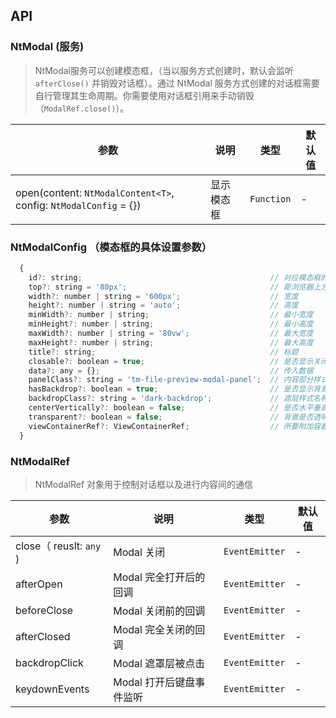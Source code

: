## API

### NtModal (服务)
> NtModal服务可以创建模态框，（当以服务方式创建时，默认会监听 `afterClose()` 并销毁对话框）。通过 NtModal 服务方式创建的对话框需要自行管理其生命周期。你需要使用对话框引用来手动销毁（`ModalRef.close()`）。  

| 参数 | 说明 | 类型 | 默认值 |
| --- | --- | --- | --- |
| open(content: `NtModalContent<T>`, config: `NtModalConfig` = {}) |  显示模态框  | `Function` | - |

### NtModalConfig （模态框的具体设置参数）

```js
  {
    id?: string;                                          // 对应模态框的id
    top?: string = '80px';                                // 距浏览器上方的距离
    width?: number | string = '600px';                    // 宽度
    height?: number | string = 'auto';                    // 高度
    minWidth?: number | string;                           // 最小宽度
    minHeight?: number | string;                          // 最小高度
    maxWidth?: number | string = '80vw';                  // 最大宽度
    maxHeight?: number | string;                          // 最大高度
    title?: string;                                       // 标题
    closable?: boolean = true;                            // 是否显示关闭按钮
    data?: any = {};                                      // 传入数据
    panelClass?: string = 'tm-file-preview-modal-panel';  // 内容部分样式名称
    hasBackdrop?: boolean = true;                         // 是否显示背景遮层
    backdropClass?: string = 'dark-backdrop';             // 遮层样式名称
    centerVertically?: boolean = false;                   // 是否水平垂直居中显示
    transparent?: boolean = false;                        // 背景是否透明
    viewContainerRef?: ViewContainerRef;                  // 所要附加容器
  }
  ```

### NtModalRef
> NtModalRef 对象用于控制对话框以及进行内容间的通信

| 参数 | 说明 | 类型 | 默认值 |
| --- | --- | --- | --- |
| close（ reuslt: `any` ) | Modal 关闭 | `EventEmitter` | -|
| afterOpen | Modal 完全打开后的回调 | `EventEmitter` | - | 
| beforeClose | Modal 关闭前的回调 | `EventEmitter` | - |
| afterClosed | Modal 完全关闭的回调 | `EventEmitter` | - |
| backdropClick| Modal 遮罩层被点击 | `EventEmitter` | - |
| keydownEvents| Modal 打开后键盘事件监听 | `EventEmitter` | - |


